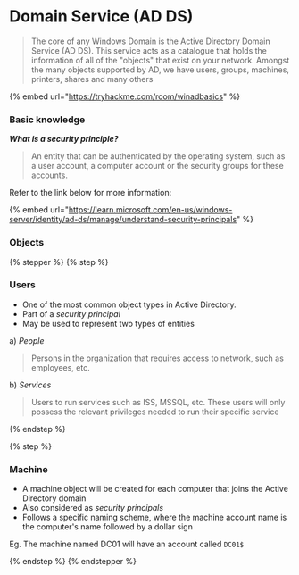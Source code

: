 # Domain Service (AD DS)

> The core of any Windows Domain is the Active Directory Domain Service (AD DS). This service acts as a catalogue that holds the information of all of the "objects" that exist on your network. Amongst the many objects supported by AD, we have users, groups, machines, printers, shares and many others

{% embed url="https://tryhackme.com/room/winadbasics" %}

### Basic knowledge

_**What is a security principle?**_

> An entity that can be authenticated by the operating system, such as a user account, a computer account or the security groups for these accounts.

Refer to the link below for more information:

{% embed url="https://learn.microsoft.com/en-us/windows-server/identity/ad-ds/manage/understand-security-principals" %}

### Objects&#x20;

{% stepper %}
{% step %}
### Users

* One of the most common object types in Active Directory.
* Part of a _security principal_&#x20;
* May be used to represent two types of entities

a) _People_

> Persons in the organization that requires access to network, such as employees, etc.

b) _Services_

> Users to run services such as ISS, MSSQL, etc. These users will only possess the relevant privileges needed to run their specific service


{% endstep %}

{% step %}
### Machine

* A machine object will be created for each computer that joins the Active Directory domain
* Also considered as _security principals_
* Follows a specific naming scheme, where the machine account name is the computer's name followed by a dollar sign

Eg. The machine named DC01 will have an account called `DC01$`


{% endstep %}
{% endstepper %}

